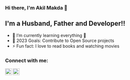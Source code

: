 ### Hi there, I'm Akil Makda 👋

## I'm a Husband, Father and Developer!!

- 🌱 I’m currently learning everything 🤣
- 🥅 2023 Goals: Contribute to Open Source projects
- ⚡ Fun fact: I love to read books and watching movies

### Connect with me:

[<img align="left" alt="akilmakda | Twitter" width="22px" src="https://cdn.jsdelivr.net/npm/simple-icons@v3/icons/twitter.svg" />][twitter]
[<img align="left" alt="akilmakda | LinkedIn" width="22px" src="https://cdn.jsdelivr.net/npm/simple-icons@v3/icons/linkedin.svg" />][linkedin]

[twitter]: https://twitter.com/akilmakda
[linkedin]: https://www.linkedin.com/in/akilmakda
